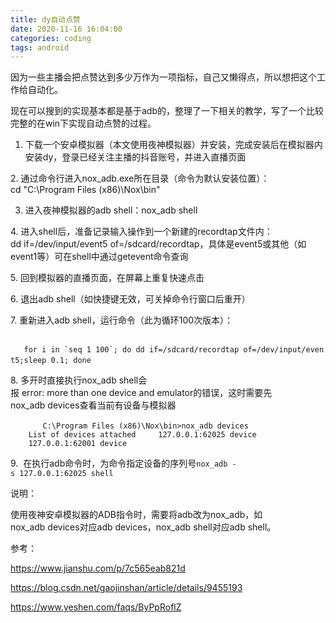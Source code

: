 ```yaml
---
title: dy自动点赞
date: 2020-11-16 16:04:00
categories: coding
tags: android
---
```


因为一些主播会把点赞达到多少万作为一项指标，自己又懒得点，所以想把这个工作给自动化。

现在可以搜到的实现基本都是基于adb的，整理了一下相关的教学，写了一个比较完整的在win下实现自动点赞的过程。

<!-- more -->

1. 下载一个安卓模拟器（本文使用夜神模拟器）并安装，完成安装后在模拟器内安装dy，登录已经关注主播的抖音账号，并进入直播页面

2. 通过命令行进入nox_adb.exe所在目录（命令为默认安装位置）：cd "C:\Program Files (x86)\Nox\bin\"

3. 进入夜神模拟器的adb shell：nox_adb shell

4. 进入shell后，准备记录输入操作到一个新建的recordtap文件内：dd if=/dev/input/event5 of=/sdcard/recordtap，具体是event5或其他（如event1等）可在shell中通过getevent命令查询

5. 回到模拟器的直播页面，在屏幕上重复快速点击

6. 退出adb shell（如快捷键无效，可关掉命令行窗口后重开）

7. 重新进入adb shell，运行命令（此为循环100次版本）：   

   ```
   for i in `seq 1 100`; do dd if=/sdcard/recordtap of=/dev/input/event5;sleep 0.1; done
   ```   
   
8. 多开时直接执行nox_adb shell会报 error: more than one device and emulator的错误，这时需要先nox_adb devices查看当前有设备与模拟器

    ```
    C:\Program Files (x86)\Nox\bin>nox_adb devices
    List of devices attached
    127.0.0.1:62025 device
    127.0.0.1:62001 device
    ```
    
9.  在执行adb命令时，为命令指定设备的序列号`nox_adb -s 127.0.0.1:62025 shell`

说明：

使用夜神安卓模拟器的ADB指令时，需要将adb改为nox_adb，如nox_adb devices对应adb devices，nox_adb shell对应adb shell。

参考：

https://www.jianshu.com/p/7c565eab821d

https://blog.csdn.net/gaojinshan/article/details/9455193

https://www.yeshen.com/faqs/ByPpRoflZ
